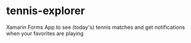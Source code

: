 # tennis-explorer
Xamarin Forms App to see (today's) tennis matches and get notifications when your favorites are playing
